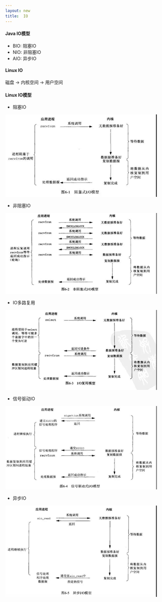 ```yaml
---
layout: new
title:  IO
---
```


#### Java IO模型

* BIO: 阻塞IO
* NIO: 非阻塞IO
* AIO: 异步IO

#### Linux IO

磁盘 -&gt; 内核空间 -&gt; 用户空间

#### Linux IO模型

* 阻塞IO

<img src="/images/linux/io/blocking-io.jpg" style="width: 480px; border-width: 2px 0 2px 2px; border-color: black;" />

* 非阻塞IO

<img src="/images/linux/io/nonblocking-io.jpg" style="width: 480px; border-width: 2px 0 2px 2px; border-color: black;" />

* IO多路复用

<img src="/images/linux/io/multi-io.jpg" style="width: 480px; border-width: 2px 0 2px 2px; border-color: black;" />

* 信号驱动IO

<img src="/images/linux/io/signal-driven-io.jpg" style="width: 480px; border-width: 2px 0 2px 2px; border-color: black;" />

* 异步IO

<img src="/images/linux/io/async-io.jpg" style="width: 480px; border-width: 2px 0 2px 2px; border-color: black;" />

